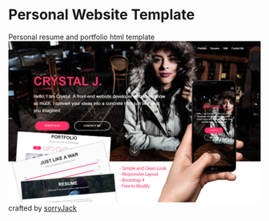 # Personal Website Template
Personal resume and portfolio html template
<img src="screenshot.jpg">
crafted by <a href="https://github.com/sorryjack">sorryJack</a>
